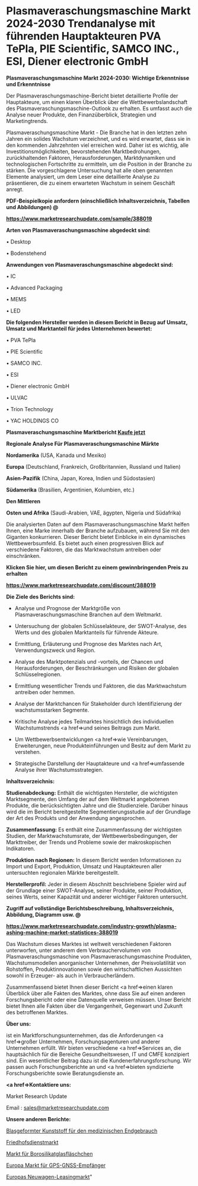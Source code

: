# Plasmaveraschungsmaschine Markt 2024-2030 Trendanalyse mit führenden Hauptakteuren PVA TePla, PIE Scientific, SAMCO INC., ESI, Diener electronic GmbH

<strong>Plasmaveraschungsmaschine Markt 2024-2030: Wichtige Erkenntnisse und Erkenntnisse</strong>

Der Plasmaveraschungsmaschine-Bericht bietet detaillierte Profile der Hauptakteure, um einen klaren Überblick über die Wettbewerbslandschaft des Plasmaveraschungsmaschine-Outlook zu erhalten. Es umfasst auch die Analyse neuer Produkte, den Finanzüberblick, Strategien und Marketingtrends.

Plasmaveraschungsmaschine Markt - Die Branche hat in den letzten zehn Jahren ein solides Wachstum verzeichnet, und es wird erwartet, dass sie in den kommenden Jahrzehnten viel erreichen wird. Daher ist es wichtig, alle Investitionsmöglichkeiten, bevorstehenden Marktbedrohungen, zurückhaltenden Faktoren, Herausforderungen, Marktdynamiken und technologischen Fortschritte zu ermitteln, um die Position in der Branche zu stärken. Die vorgeschlagene Untersuchung hat alle oben genannten Elemente analysiert, um dem Leser eine detaillierte Analyse zu präsentieren, die zu einem erwarteten Wachstum in seinem Geschäft anregt.



<strong><b>PDF-Beispielkopie anfordern (einschließlich Inhaltsverzeichnis, Tabellen und Abbildungen) @ </b></strong>

<strong><a href=https://www.marketresearchupdate.com/sample/388019>

<strong>https://www.marketresearchupdate.com/sample/388019</u></a></strong></strong>



<strong>Arten von Plasmaveraschungsmaschine abgedeckt sind:</strong>

• Desktop

• Bodenstehend



<strong>Anwendungen von Plasmaveraschungsmaschine abgedeckt sind:</strong>

• IC

• Advanced Packaging

• MEMS

• LED



<strong>Die folgenden Hersteller werden in diesem Bericht in Bezug auf Umsatz, Umsatz und Marktanteil für jedes Unternehmen bewertet:</strong>

• PVA TePla

• PIE Scientific

• SAMCO INC.

• ESI

• Diener electronic GmbH

• ULVAC

• Trion Technology

• YAC HOLDINGS CO



<strong>Plasmaveraschungsmaschine Marktbericht <a href=https://www.marketresearchupdate.com/buynow/388019>Kaufe jetzt</a></strong>



<strong>Regionale Analyse Für Plasmaveraschungsmaschine Märkte</strong>



<strong>Nordamerika</strong> (USA, Kanada und Mexiko)



<strong>Europa</strong> (Deutschland, Frankreich, Großbritannien, Russland und Italien)



<strong>Asien-Pazifik</strong> (China, Japan, Korea, Indien und Südostasien)



<strong>Südamerika</strong> (Brasilien, Argentinien, Kolumbien, etc.)



<strong>Den Mittleren</strong> 

<strong>Osten und Afrika</strong> (Saudi-Arabien, VAE, ägypten, Nigeria und Südafrika)

Die analysierten Daten auf dem Plasmaveraschungsmaschine Markt helfen Ihnen, eine Marke innerhalb der Branche aufzubauen, während Sie mit den Giganten konkurrieren. Dieser Bericht bietet Einblicke in ein dynamisches Wettbewerbsumfeld. Es bietet auch einen progressiven Blick auf verschiedene Faktoren, die das Marktwachstum antreiben oder einschränken.



<strong>Klicken Sie hier, um diesen Bericht zu einem gewinnbringenden Preis zu erhalten
</strong>

<strong><a href=https://www.marketresearchupdate.com/discount/388019>https://www.marketresearchupdate.com/discount/388019</b></u></strong></a>



<strong>Die Ziele des Berichts sind:</strong>

- Analyse und Prognose der Marktgröße von Plasmaveraschungsmaschine Branchen auf dem Weltmarkt.

- Untersuchung der globalen Schlüsselakteure, der SWOT-Analyse, des Werts und des globalen Marktanteils für führende Akteure.

- Ermittlung, Erläuterung und Prognose des Marktes nach Art, Verwendungszweck und Region.

- Analyse des Marktpotenzials und -vorteils, der Chancen und Herausforderungen, der Beschränkungen und Risiken der globalen Schlüsselregionen.

- Ermittlung wesentlicher Trends und Faktoren, die das Marktwachstum antreiben oder hemmen.

- Analyse der Marktchancen für Stakeholder durch Identifizierung der wachstumsstarken Segmente.

- Kritische Analyse jedes Teilmarktes hinsichtlich des individuellen Wachstumstrends <a href=>und</a> seines Beitrags zum Markt.

- Um Wettbewerbsentwicklungen <a href=>wie</a> Vereinbarungen, Erweiterungen, neue Produkteinführungen und Besitz auf dem Markt zu verstehen.

- Strategische Darstellung der Hauptakteure und <a href=>umfas</a>sende Analyse ihrer Wachstumsstrategien.



<strong>Inhaltsverzeichnis:</strong>



<strong>Studienabdeckung:</strong> Enthält die wichtigsten Hersteller, die wichtigsten Marktsegmente, den Umfang der auf dem Weltmarkt angebotenen Produkte, die berücksichtigten Jahre und die Studienziele. Darüber hinaus wird die im Bericht bereitgestellte Segmentierungsstudie auf der Grundlage der Art des Produkts und der Anwendung angesprochen.



<strong>Zusammenfassung:</strong> Es enthält eine Zusammenfassung der wichtigsten Studien, der Marktwachstumsrate, der Wettbewerbsbedingungen, der Markttreiber, der Trends und Probleme sowie der makroskopischen Indikatoren.



<strong>Produktion nach Regionen:</strong> In diesem Bericht werden Informationen zu Import und Export, Produktion, Umsatz und Hauptakteuren aller untersuchten regionalen Märkte bereitgestellt.



<strong>Herstellerprofil:</strong> Jeder in diesem Abschnitt beschriebene Spieler wird auf der Grundlage einer SWOT-Analyse, seiner Produkte, seiner Produktion, seines Werts, seiner Kapazität und anderer wichtiger Faktoren untersucht.



<strong><b>Zugriff auf vollständige Berichtsbeschreibung, Inhaltsverzeichnis, Abbildung, Diagramm usw. @ </b></strong>

<strong><a href=https://www.marketresearchupdate.com/industry-growth/plasma-ashing-machine-market-statistices-388019>https://www.marketresearchupdate.com/industry-growth/plasma-ashing-machine-market-statistices-388019</a></strong>

Das Wachstum dieses Marktes ist weltweit verschiedenen Faktoren unterworfen, unter anderem dem Verbrauchervolumen von Plasmaveraschungsmaschine von Plasmaveraschungsmaschine Produkten, Wachstumsmodellen anorganischer Unternehmen, der Preisvolatilität von Rohstoffen, Produktinnovationen sowie den wirtschaftlichen Aussichten sowohl in Erzeuger- als auch in Verbraucherländern.

Zusammenfassend bietet Ihnen dieser Bericht <a href=>einen</a> klaren Überblick über alle Fakten des Marktes, ohne dass Sie auf einen anderen Forschungsbericht oder eine Datenquelle verweisen müssen. Unser Bericht bietet Ihnen alle Fakten über die Vergangenheit, Gegenwart und Zukunft des betroffenen Marktes.



<strong>Über uns:</strong>

 ist ein Marktforschungsunternehmen, das die Anforderungen <a href=>großer</a> Unternehmen, Forschungsagenturen und anderer Unternehmen erfüllt. Wir bieten verschiedene <a href=>Services</a> an, die hauptsächlich für die Bereiche Gesundheitswesen, IT und CMFE konzipiert sind. Ein wesentlicher Beitrag dazu ist die Kundenerfahrungsforschung. Wir passen auch Forschungsberichte an und <a href=>bieten</a> syndizierte Forschungsberichte sowie Beratungsdienste an.



<strong><a href=>Kontaktiere uns:</a></strong>

Market Research Update

Email : sales@marketresearchupdate.com



<strong>Unsere anderen Berichte:</strong>

<a href=https://www.linkedin.com/pulse/medical-end-use-blow-molded-plastic>Blasgeformter Kunststoff für den medizinischen Endgebrauch</a>

<a href=https://www.linkedin.com/pulse/cemetery-service-market-size-share>Friedhofsdienstmarkt</a>

<a href=https://www.linkedin.com/pulse/borosilicate-glass-vials-market-report-2023-top-company>Markt für Borosilikatglasfläschchen</a>

<a href=https://www.linkedin.com/pulse/europe-gps-gnss-receivers-market-2023-comprehensive>Europa Markt für GPS-GNSS-Empfänger</a>

<a href=https://www.linkedin.com/pulse/europe-new-automobile-leasing-market-fdjvf/>Europas Neuwagen-Leasingmarkt</a>"
